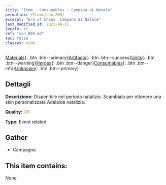 ```yaml
---
title: "Item - Consumables - Campana di Natale"
permalink: /Items/con_809/
excerpt: "Era of Chaos  Campana di Natale"
last_modified_at: 2021-04-11
locale: it
ref: "con_809.md"
toc: false
classes: wide
---
```

 [Materials](/it/Items/){: .btn .btn--primary}[Artifacts](/it/Items/Artifacts/){: .btn .btn--success}[Units](/it/Items/Units/){: .btn .btn--warning}[Heroes](/it/Items/Heroes/){: .btn .btn--danger}[Consumables](/it/Items/Consumables/){: .btn .btn--info}[Unknown](/it/Items/Unknown/){: .btn .btn--primary}

## Dettagli
 **Descrizione:** Disponibile nel periodo natalizio. Scambialo per ottenere una skin personalizzata Adelaide natalizia.

 **Quality:** <span style="color: #FF8C00">OK</span>

 **Type:** Event related

## Gather

*    Campagna 

## This item contains:

  None

